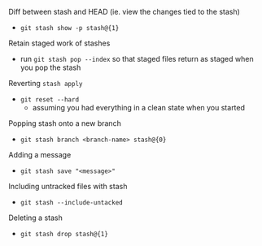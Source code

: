 
Diff between stash and HEAD (ie. view the changes tied to the stash)
- `git stash show -p stash@{1}`

Retain staged work of stashes
- run `git stash pop --index` so that staged files return as staged when you pop the stash

Reverting `stash apply`
- `git reset --hard`
	- assuming you had everything in a clean state when you started

Popping stash onto a new branch
- `git stash branch <branch-name> stash@{0}`

Adding a message
- `git stash save "<message>"`

Including untracked files with stash
- `git stash --include-untacked`

Deleting a stash
- `git stash drop stash@{1}`
